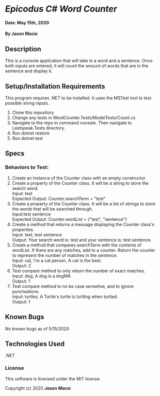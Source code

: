 # _Epicodus C# Word Counter_

#### Date: May 15th, 2020
#### By **Jason Macie**

## Description

This is a console application that will take in a word and a sentence. Once both inputs are entered, it will count the amount of words that are in the sentence and display it.

## Setup/Installation Requirements

This program requires .NET to be installed. It uses the MSTest tool to test possible string inputs.

1. Clone this repository
2. Change any tests in WordCounter.Tests/ModelTests/Count.cs
3. Navigate to the repo in command console. Then navigate to Leetspeak.Tests directory.
4. Run dotnet restore
5. Run dotnet test

## Specs

### Behaviors to Test:

1. Create an instance of the Counter class with an empty constructor.
2. Create a property of the Counter class. It will be a string to store the search word.<br/> Input: test<br/> Expected Output: Counter.searchTerm = "test"
3. Create a property of the Counter class. It will be a list of strings to store the words that will be searched through.<br/> Input:test sentence<br/> Expected Output: Counter.wordList = {"test", "sentence"}
4. Create a method that returns a message displaying the Counter class's properties.<br/> Input: test, test sentence<br/> Output: Your search word is: test and your sentence is: test sentence.
5. Create a method that compares searchTerm with the contents of wordList. If there are any matches, add to a counter. Return the counter to represent the number of matches in the sentence.<br/> Input: cat, I'm a cat person. A cat is the best.<br/> Output: 2
6. Test compare method to only return the number of exact matches.<br/>Input: dog, A dog is a dogMA<br/>Output: 1
7. Test compare method to no be case sensetive, and to ignore punctuations.<br/>Input: turtles, A Turtle's turtle is turtling when turtled.<br/>Output: 1

## Known Bugs

No known bugs as of 5/15/2020

## Technologies Used

.NET

### License

This software is licensed under the MIT license.

Copyright (c) 2020 **_Jason Macie_**